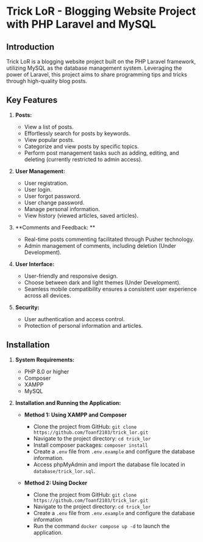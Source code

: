 # Trick LoR - Blogging Website Project with PHP Laravel and MySQL

## Introduction

Trick LoR is a blogging website project built on the PHP Laravel framework, utilizing MySQL as the database management system. Leveraging the power of Laravel, this project aims to share programming tips and tricks through high-quality blog posts.

## Key Features

1. **Posts:**

   - View a list of posts.
   - Effortlessly search for posts by keywords.
   - View popular posts.
   - Categorize and view posts by specific topics.
   - Perform post management tasks such as adding, editing, and deleting (currently restricted to admin access).

2. **User Management:**

   - User registration.
   - User login.
   - User forgot password.
   - User change password.
   - Manage personal information.
   - View history (viewed articles, saved articles).

3. **Comments and Feedback: **

   - Real-time posts commenting facilitated through Pusher technology.
   - Admin management of comments, including deletion (Under Development).

4. **User Interface:**

   - User-friendly and responsive design.
   - Choose between dark and light themes (Under Development).
   - Seamless mobile compatibility ensures a consistent user experience across all devices.

5. **Security:**
   - User authentication and access control.
   - Protection of personal information and articles.

## Installation

1. **System Requirements:**

   - PHP 8.0 or higher
   - Composer
   - XAMPP
   - MySQL

2. **Installation and Running the Application:**

   - **Method 1: Using XAMPP and Composer**

     - Clone the project from GitHub: `git clone https://github.com/Toanf2103/trick_lor.git`
     - Navigate to the project directory: `cd trick_lor`
     - Install composer packages: `composer install`
     - Create a `.env` file from `.env.example` and configure the database information.
     - Access phpMyAdmin and import the database file located in `database/trick_lor.sql`.

   - **Method 2: Using Docker**

     - Clone the project from GitHub: `git clone https://github.com/Toanf2103/trick_lor.git`
     - Navigate to the project directory: `cd trick_lor`
     - Create a `.env` file from `.env.example` and configure the database information
     - Run the command `docker compose up -d` to launch the application.
